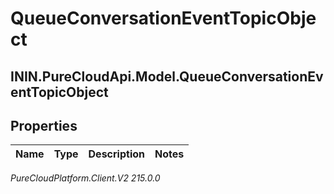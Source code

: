 # QueueConversationEventTopicObject

## ININ.PureCloudApi.Model.QueueConversationEventTopicObject

## Properties

|Name | Type | Description | Notes|
|------------ | ------------- | ------------- | -------------|



_PureCloudPlatform.Client.V2 215.0.0_

